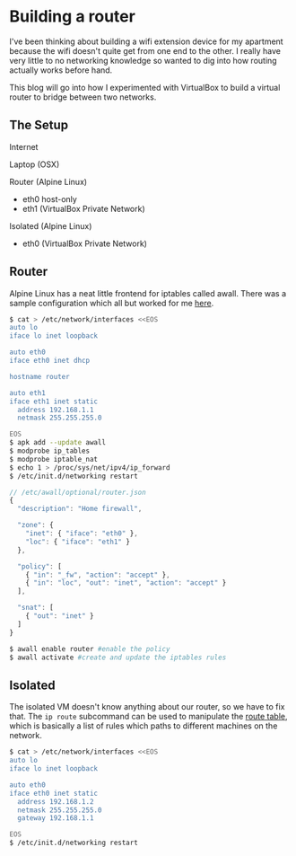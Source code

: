 <meta name="tags" content="networking,iptables" />

# Building a router

I've been thinking about building a wifi extension device for my apartment because the wifi doesn't quite get from one end to the other. I really have very little to no networking knowledge so wanted to dig into how routing actually works before hand.

This blog will go into how I experimented with VirtualBox to build a virtual router to bridge between two networks.

## The Setup

Internet

Laptop (OSX)

Router (Alpine Linux)
  * eth0 host-only
  * eth1 (VirtualBox Private Network)

Isolated (Alpine Linux)
  * eth0 (VirtualBox Private Network)

## Router

Alpine Linux has a neat little frontend for iptables called awall. There was a sample configuration which all but worked for me [here](http://wiki.alpinelinux.org/wiki/How-To_Alpine_Wall#Example_firewall_using_AWall).

```bash
$ cat > /etc/network/interfaces <<EOS
auto lo
iface lo inet loopback

auto eth0
iface eth0 inet dhcp

hostname router

auto eth1
iface eth1 inet static
  address 192.168.1.1
  netmask 255.255.255.0

EOS
$ apk add --update awall
$ modprobe ip_tables
$ modprobe iptable_nat
$ echo 1 > /proc/sys/net/ipv4/ip_forward
$ /etc/init.d/networking restart
```

```javascript
// /etc/awall/optional/router.json
{
  "description": "Home firewall",

  "zone": {
    "inet": { "iface": "eth0" },
    "loc": { "iface": "eth1" }
  },

  "policy": [
    { "in": "_fw", "action": "accept" },
    { "in": "loc", "out": "inet", "action": "accept" }
  ],

  "snat": [
    { "out": "inet" }
  ]
}
```

```bash
$ awall enable router #enable the policy
$ awall activate #create and update the iptables rules
````

## Isolated
The isolated VM doesn't know anything about our router, so we have to fix that. The `ip route` subcommand can be used to manipulate the [route table](https://en.wikipedia.org/wiki/Routing_table), which is basically a list of rules which paths to different machines on the network.


```bash
$ cat > /etc/network/interfaces <<EOS
auto lo
iface lo inet loopback

auto eth0
iface eth0 inet static
  address 192.168.1.2
  netmask 255.255.255.0
  gateway 192.168.1.1

EOS
$ /etc/init.d/networking restart
```
